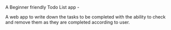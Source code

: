 A Beginner friendly Todo List app - 

A web app to write down the tasks to be completed with the ability to check and remove them as they are completed according to user.